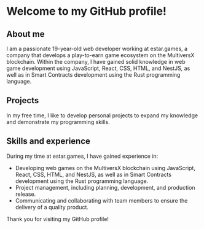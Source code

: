 # Welcome to my GitHub profile!

## About me

I am a passionate 19-year-old web developer working at estar.games, a company that develops a play-to-earn game ecosystem on the MultiversX blockchain. Within the company, I have gained solid knowledge in web game development using JavaScript, React, CSS, HTML, and NestJS, as well as in Smart Contracts development using the Rust programming language.

## Projects

In my free time, I like to develop personal projects to expand my knowledge and demonstrate my programming skills.

## Skills and experience

During my time at estar.games, I have gained experience in:

- Developing web games on the MultiversX blockchain using JavaScript, React, CSS, HTML, and NestJS, as well as in Smart Contracts development using the Rust programming language.
- Project management, including planning, development, and production release.
- Communicating and collaborating with team members to ensure the delivery of a quality product.

Thank you for visiting my GitHub profile!

